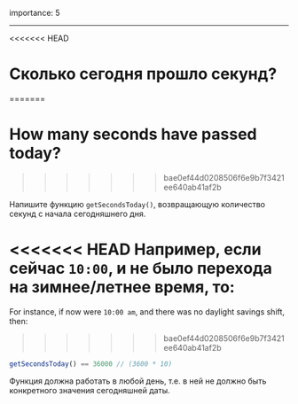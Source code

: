 importance: 5

---

<<<<<<< HEAD
# Сколько сегодня прошло секунд?
=======
# How many seconds have passed today?
>>>>>>> bae0ef44d0208506f6e9b7f3421ee640ab41af2b

Напишите функцию `getSecondsToday()`, возвращающую количество секунд с начала сегодняшнего дня.

<<<<<<< HEAD
Например, если сейчас `10:00`, и не было перехода на зимнее/летнее время, то:
=======
For instance, if now were `10:00 am`, and there was no daylight savings shift, then:
>>>>>>> bae0ef44d0208506f6e9b7f3421ee640ab41af2b

```js
getSecondsToday() == 36000 // (3600 * 10)
```

Функция должна работать в любой день, т.е. в ней не должно быть конкретного значения сегодняшней даты.
